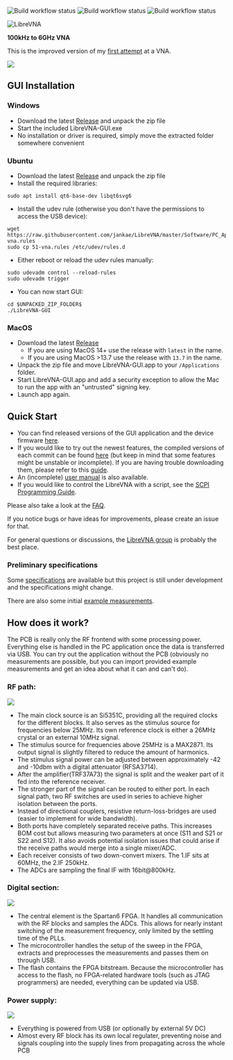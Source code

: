 ![Build workflow status](https://github.com/jankae/LibreVNA/actions/workflows/Build.yml/badge.svg) ![Build workflow status](https://github.com/jankae/LibreVNA/actions/workflows/Test.yml/badge.svg) ![Build workflow status](https://github.com/jankae/LibreVNA/actions/workflows/HIL_Tests.yml/badge.svg)

![LibreVNA](Software/PC_Application/LibreVNA-GUI/resources/banner.png)

**100kHz to 6GHz VNA**

This is the improved version of my [first attempt](https://www.github.com/jankae/VNA) at a VNA.

![](Documentation/Pictures/RevisionB6LTop.JPG)

## GUI Installation

### Windows
* Download the latest [Release](https://github.com/jankae/LibreVNA/releases) and unpack the zip file
* Start the included LibreVNA-GUI.exe
* No installation or driver is required, simply move the extracted folder somewhere convenient

### Ubuntu
* Download the latest [Release](https://github.com/jankae/LibreVNA/releases) and unpack the zip file
* Install the required libraries:
```console
sudo apt install qt6-base-dev libqt6svg6
```
* Install the udev rule (otherwise you don't have the permissions to access the USB device):
```console
wget https://raw.githubusercontent.com/jankae/LibreVNA/master/Software/PC_Application/51-vna.rules
sudo cp 51-vna.rules /etc/udev/rules.d
```
* Either reboot or reload the udev rules manually:
```console
sudo udevadm control --reload-rules
sudo udevadm trigger
```
* You can now start GUI:
```console
cd $UNPACKED_ZIP_FOLDER$
./LibreVNA-GUI
```

### MacOS
* Download the latest [Release](https://github.com/jankae/LibreVNA/releases)
  * If you are using MacOS 14+ use the release with `latest` in the name.
  * If you are using MacOS >13.7 use the release with  `13.7` in the name.
* Unpack the zip file and move LibreVNA-GUI.app to your `/Applications` folder.
* Start LibreVNA-GUI.app and add a security exception to allow the Mac to run the app with an "untrusted" signing key.
* Launch app again.

## Quick Start
* You can find released versions of the GUI application and the device firmware [here](https://github.com/jankae/LibreVNA/releases).
* If you would like to try out the newest features, the compiled versions of each commit can be found [here](https://github.com/jankae/LibreVNA/actions) (but keep in mind that some features might be unstable or incomplete). If you are having trouble downloading them, please refer to this [guide](Documentation/DeveloperInfo/DownloadActionBuilds.md).
* An (incomplete) [user manual](Documentation/UserManual/manual.pdf) is also available.
* If you would like to control the LibreVNA with a script, see the [SCPI Programming Guide](Documentation/UserManual/ProgrammingGuide.pdf).

Please also take a look at the [FAQ](Documentation/FAQ.md).

If you notice bugs or have ideas for improvements, please create an issue for that.

For general questions or discussions, the [LibreVNA group](https://groups.io/g/LibreVNA-support/) is probably the best place.

### Preliminary specifications
Some [specifications](Documentation/UserManual/specsheet.pdf) are available but this project is still under development and the specifications might change.

There are also some initial [example measurements](Documentation/Measurements/Measurements.md).

## How does it work?
The PCB is really only the RF frontend with some processing power. Everything else is handled in the PC application once the data is transferred via USB. You can try out the application without the PCB (obviously no measurements are possible, but you can import provided example measurements and get an idea about what it can and can't do).
### RF path:
![](Documentation/DeveloperInfo/RFBlockdiagram.svg)

* The main clock source is an Si5351C, providing all the required clocks for the different blocks. It also serves as the stimulus source for frequencies below 25MHz. Its own reference clock is either a 26MHz crystal or an external 10MHz signal.
* The stimulus source for frequencies above 25MHz is a MAX2871. Its output signal is slightly filtered to reduce the amount of harmonics.
* The stimulus signal power can be adjusted between approximately -42 and -10dbm with a digital attenuator (RFSA3714).
* After the amplifier(TRF37A73) the signal is split and the weaker part of it fed into the reference receiver.
* The stronger part of the signal can be routed to either port. In each signal path, two RF switches are used in series to achieve higher isolation between the ports.
* Instead of directional couplers, resistive return-loss-bridges are used (easier to implement for wide bandwidth).
* Both ports have completely separated receive paths. This increases BOM cost but allows measuring two parameters at once (S11 and S21 or S22 and S12). It also avoids potential isolation issues that could arise if the receive paths would merge into a single mixer/ADC.
* Each receiver consists of two down-convert mixers. The 1.IF sits at 60MHz, the 2.IF 250kHz.
* The ADCs are sampling the final IF with 16bit@800kHz.

### Digital section:
![](Documentation/DeveloperInfo/DigitalBlockdiagram.svg)

* The central element is the Spartan6 FPGA. It handles all communication with the RF blocks and samples the ADCs. This allows for nearly instant switching of the measurement frequency, only limited by the settling time of the PLLs.
* The microcontroller handles the setup of the sweep in the FPGA, extracts and preprocesses the measurements and passes them on through USB.
* The flash contains the FPGA bitstream. Because the microcontroller has access to the flash, no FPGA-related hardware tools (such as JTAG programmers) are needed, everything can be updated via USB.

### Power supply:
![](Documentation/DeveloperInfo/PowerBlockdiagram.svg)

* Everything is powered from USB (or optionally by external 5V DC)
* Almost every RF block has its own local regulater, preventing noise and signals coupling into the supply lines from propagating across the whole PCB
